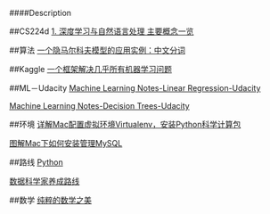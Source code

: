 ####Description

##CS224d
[1. 深度学习与自然语言处理 主要概念一览](http://www.jianshu.com/p/6993edef96e4)


##算法
[一个隐马尔科夫模型的应用实例：中文分词](http://www.jianshu.com/p/f140c3a44ab6)


##Kaggle
[一个框架解决几乎所有机器学习问题](http://www.jianshu.com/p/63ef4b87e197)


##ML－Udacity
[Machine Learning Notes-Linear Regression-Udacity](http://www.jianshu.com/p/acd0ab3b9f94)

[Machine Learning Notes-Decision Trees-Udacity](http://www.jianshu.com/p/c2916d616acc)


##环境
[详解Mac配置虚拟环境Virtualenv，安装Python科学计算包](http://www.jianshu.com/p/51140800e8b4)

[图解Mac下如何安装管理MySQL](http://www.jianshu.com/p/251b3a60c50c)


##路线
[Python](http://www.jianshu.com/p/108cfb8f6d4b)

[数据科学家养成路线](http://www.jianshu.com/p/56b9fb4d02a9)


##数学
[纯粹的数学之美](http://www.jianshu.com/p/c9a7abc05fc3)





